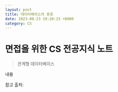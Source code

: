 ```yaml
---
layout: post
title: 데이터베이스의 종류
date: 2023-08-23 19:20:23 +0900
category: CS
---
```

# 면접을 위한 CS 전공지식 노트  
> 관계형 데이터베이스    

내용

참고 출처:  

